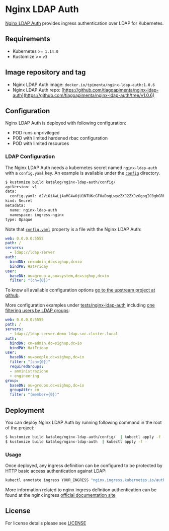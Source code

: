 # Nginx LDAP Auth

[Nginx LDAP Auth](https://github.com/tiagoapimenta/nginx-ldap-auth/blob/v1.0.6/README.md) provides ingress
authentication over LDAP for Kubernetes.


## Requirements

- Kubernetes >= `1.14.0`
- Kustomize >= `v3`


## Image repository and tag

* Nginx LDAP Auth image: `docker.io/tpimenta/nginx-ldap-auth:1.0.6`
* Nginx LDAP Auth repo:
[https://github.com/tiagoapimenta/nginx-ldap-auth](https://github.com/tiagoapimenta/nginx-ldap-auth/tree/v1.0.6)


## Configuration

Nginx LDAP Auth is deployed with following configuration:

- POD runs unprivileged
- POD with limited hardened rbac configuration
- POD with limited resources


### LDAP Configuration

The Nginx LDAP Auth needs a kubernetes secret named `nginx-ldap-auth` with a `config.yaml` key. An example is available
under the [`config`](config) directory.

```bash
$ kustomize build katalog/nginx-ldap-auth/config/
apiVersion: v1
data:
  config.yaml: d2ViOiAwLjAuMC4wOjU1NTUKcGF0aDogLwpzZXJ2ZXJzOgogIC0gbGRhcDovL2xkYXAtc2VydmVyCmF1dGg6CiAgYmluZEROOiBjbj1hZG1pbixkYz1zaWdodXAsZGM9aW8KICBiaW5kUFc6IEhhdEZyaWRheQp1c2VyOgogIGJhc2VETjogb3U9Z3JvdXAtYSxvdT1zeXN0ZW0sZGM9c2lnaHVwLGRjPWlvCiAgZmlsdGVyOiAiKGNuPXswfSkiCg==
kind: Secret
metadata:
  name: nginx-ldap-auth
  namespace: ingress-nginx
type: Opaque
```

Note that [`config.yaml`](config/sample.config.yaml) property is a file with the Nginx LDAP Auth:

```yaml
web: 0.0.0.0:5555
path: /
servers:
  - ldap://ldap-server
auth:
  bindDN: cn=admin,dc=sighup,dc=io
  bindPW: HatFriday
user:
  baseDN: ou=group-a,ou=system,dc=sighup,dc=io
  filter: "(cn={0})"
```

To know all available configuration options
[go to the upstream project at github](https://github.com/tiagoapimenta/nginx-ldap-auth/tree/v1.0.6).

More configuration examples under [tests/nginx-ldap-auth](../../katalog/tests/nginx-ldap-auth) including
[one filtering users by LDAP groups](../../katalog/tests/nginx-ldap-auth/nginx-ldap-auth-config-groups.yaml):

```yaml
web: 0.0.0.0:5555
path: /
servers:
  - ldap://ldap-server.demo-ldap.svc.cluster.local
auth:
  bindDN: cn=admin,dc=sighup,dc=io
  bindPW: HatFriday
user:
  baseDN: ou=people,dc=sighup,dc=io
  filter: "(cn={0})"
  requiredGroups:
  - amministrazione
  - engineering
group:
  baseDN: ou=groups,dc=sighup,dc=io
  groupAttr: cn
  filter: "(member={0})"
```


## Deployment

You can deploy Nginx LDAP Auth by running following command in the root of the project:

```bash
$ kustomize build katalog/nginx-ldap-auth/config/  | kubectl apply -f -
$ kustomize build katalog/nginx-ldap-auth  | kubectl apply -f -
```


### Usage

Once deployed, any ingress definition can be configured to be protected by HTTP basic access authentication against LDAP:

```bash
kubectl annotate ingress YOUR_INGRESS "nginx.ingress.kubernetes.io/auth-url=http://nginx-ldap-auth.ingress-nginx.svc.cluster.local" --overwrite
```

More information related to nginx ingress defintion authentication can be found at the nginx ingress
[official documentation site](https://kubernetes.github.io/ingress-nginx/examples/auth/external-auth/)

## License


For license details please see [LICENSE](../../LICENSE)
